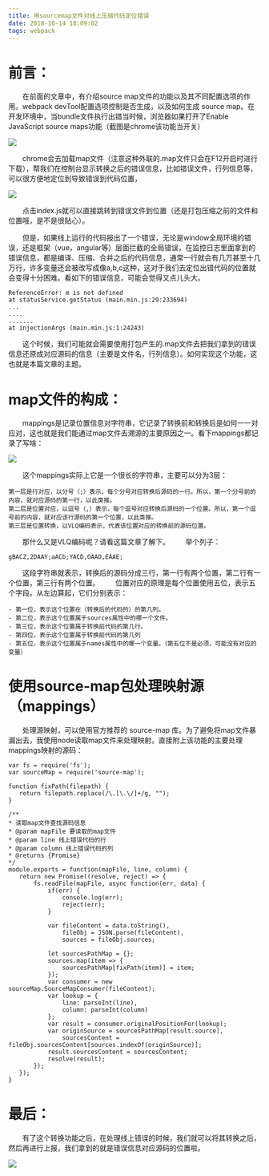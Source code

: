 ```yaml
---
title: 用sourcemap文件对线上压缩代码定位错误
date: 2018-10-14 18:09:02
tags: webpack
---
```


# 前言：

&emsp;&emsp;在前面的文章中，有介绍source map文件的功能以及其不同配置选项的作用。webpack devTool配置选项控制是否生成，以及如何生成 source map。在开发环境中，当bundle文件执行出错当时候，浏览器如果打开了Enable JavaScript source maps功能（截图是chrome该功能当开关）
<!--more-->

![](/images/1.jpg)

&emsp;&emsp;chrome会去加载map文件（注意这种外联的.map文件只会在F12开启时进行下载），帮我们在控制台显示转换之后的错误信息，比如错误文件，行列信息等，可以很方便地定位到导致错误到代码位置，

![](/images/2.jpg)

&emsp;&emsp;点击index.js就可以直接跳转到错误文件到位置（还是打包压缩之前的文件和位置哦，是不是很贴心）。

&emsp;&emsp;但是，如果线上运行的代码报出了一个错误，无论是window全局环境的错误，还是框架（vue，angular等）层面拦截的全局错误，在监控日志里面拿到的错误信息，都是编译、压缩、合并之后的代码信息，通常一行就会有几万甚至十几万行，许多变量还会被改写成像a,b,c这种，这对于我们去定位出错代码的位置就会变得十分困难。看如下的错误信息，可能会觉得又点儿头大。
```
ReferenceError: m is not defined
at statusService.getStatus (main.min.js:29:233694)
...
....
.......
at injectionArgs (main.min.js:1:24243)
```
&emsp;&emsp;这个时候，我们可能就会需要使用打包产生的.map文件去把我们拿到的错误信息还原成对应源码的信息（主要是文件名，行列信息）。如何实现这个功能，这也就是本篇文章的主题。

# map文件的构成：

&emsp;&emsp;mappings是记录位置信息对字符串，它记录了转换前和转换后是如何一一对应对，这也就是我们能通过map文件去溯源的主要原因之一。看下mappings都记录了写啥：

![](/images/3.jpg)

&emsp;&emsp;这个mappings实际上它是一个很长的字符串，主要可以分为3层：
```
第一层是行对应，以分号（;）表示，每个分号对应转换后源码的一行。所以，第一个分号前的内容，就对应源码的第一行，以此类推。
第二层是位置对应，以逗号（,）表示，每个逗号对应转换后源码的一个位置。所以，第一个逗号前的内容，就对应该行源码的第一个位置，以此类推。
第三层是位置转换，以VLQ编码表示，代表该位置对应的转换前的源码位置。
```

&emsp;&emsp;那什么又是VLQ编码呢？请看这篇文章了解下。
&emsp;&emsp;举个列子：
```
gBACZ,2DAAY;aACb;YACD,OAAO,EAAE;
```
&emsp;&emsp;这段字符串就表示，转换后的源码分成三行，第一行有两个位置，第二行有一个位置，第三行有两个位置。
&emsp;&emsp;位置对应的原理是每个位置使用五位，表示五个字段。从左边算起，它们分别表示：
```
- 第一位，表示这个位置在（转换后的代码的）的第几列。
- 第二位，表示这个位置属于sources属性中的哪一个文件。
- 第三位，表示这个位置属于转换前代码的第几行。
- 第四位，表示这个位置属于转换前代码的第几列
- 第五位，表示这个位置属于names属性中的哪一个变量。（第五位不是必须，可能没有对应的变量）
```

# 使用source-map包处理映射源（mappings）
 &emsp;&emsp;处理源映射，可以使用官方推荐的 source-map 库。为了避免将map文件暴漏出去，我使用node读取map文件来处理映射。直接附上该功能的主要处理mappings映射的源码：
 ```
var fs = require('fs');
var sourceMap = require('source-map');

function fixPath(filepath) {
    return filepath.replace(/\.[\.\/]+/g, "");
}

/**
 * 读取map文件查找源码信息
 * @param mapFile 要读取的map文件
 * @param line 线上错误代码的行
 * @param column 线上错误代码的列
 * @returns {Promise}
 */
module.exports = function(mapFile, line, column) {
    return new Promise((resolve, reject) => {
        fs.readFile(mapFile, async function(err, data) {
            if(err) {
                console.log(err);
                reject(err);
            }

            var fileContent = data.toString(),
                fileObj = JSON.parse(fileContent),
                sources = fileObj.sources;

            let sourcesPathMap = {};
            sources.map(item => {
                sourcesPathMap[fixPath(item)] = item;
            });
            var consumer = new sourceMap.SourceMapConsumer(fileContent);
            var lookup = {
                line: parseInt(line),
                column: parseInt(column)
            };
            var result = consumer.originalPositionFor(lookup);
            var originSource = sourcesPathMap[result.source],
                sourcesContent = fileObj.sourcesContent[sources.indexOf(originSource)];
            result.sourcesContent = sourcesContent;
            resolve(result);
        });
    });
}
 ```

 # 最后：

&emsp;&emsp;有了这个转换功能之后，在处理线上错误的时候，我们就可以将其转换之后，然后再进行上报，我们拿到的就是错误信息对应源码的位置啦。

![](/images/4.jpg?center)


 